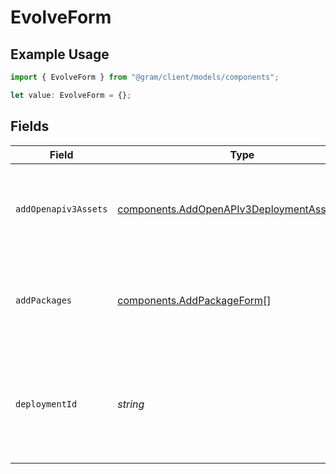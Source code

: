 # EvolveForm

## Example Usage

```typescript
import { EvolveForm } from "@gram/client/models/components";

let value: EvolveForm = {};
```

## Fields

| Field                                                                                                      | Type                                                                                                       | Required                                                                                                   | Description                                                                                                |
| ---------------------------------------------------------------------------------------------------------- | ---------------------------------------------------------------------------------------------------------- | ---------------------------------------------------------------------------------------------------------- | ---------------------------------------------------------------------------------------------------------- |
| `addOpenapiv3Assets`                                                                                       | [components.AddOpenAPIv3DeploymentAssetForm](../../models/components/addopenapiv3deploymentassetform.md)[] | :heavy_minus_sign:                                                                                         | The OpenAPI 3.x documents to add to the new deployment.                                                    |
| `addPackages`                                                                                              | [components.AddPackageForm](../../models/components/addpackageform.md)[]                                   | :heavy_minus_sign:                                                                                         | The OpenAPI 3.x documents to add to the deployment.                                                        |
| `deploymentId`                                                                                             | *string*                                                                                                   | :heavy_minus_sign:                                                                                         | The ID of the deployment to evolve. If omitted, the latest deployment will be used.                        |